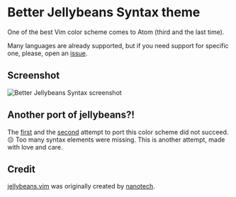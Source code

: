 # Better Jellybeans Syntax theme

One of the best Vim color scheme comes to Atom (third and the last time).

Many languages are already supported, but if you need support for specific one, please, open an [issue](https://github.com/zenbro/better-jellybeans-syntax/issues).

## Screenshot
![Better Jellybeans Syntax screenshot](https://cloud.githubusercontent.com/assets/2400912/20386396/7d4cd540-accc-11e6-99b5-1b7329df1980.png)

## Another port of jellybeans?!

The [first](https://github.com/javaguirre/atom-jellybeans) and the [second](https://github.com/Trevoke/jellybeans-syntax) attempt to port this color scheme did not succeed. 😔 Too many syntax elements were missing. This is another attempt, made with love and care.

## Credit

[jellybeans.vim](https://github.com/nanotech/jellybeans.vim) was originally created by [nanotech](https://github.com/nanotech).
